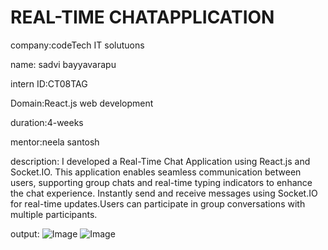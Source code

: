 #  REAL-TIME CHATAPPLICATION

company:codeTech IT solutuons

name: sadvi bayyavarapu

intern ID:CT08TAG

Domain:React.js web development

duration:4-weeks

mentor:neela santosh

description:
I developed a Real-Time Chat Application using React.js and Socket.IO. This application enables seamless communication between users, supporting group chats and real-time typing indicators to enhance the chat experience.
Instantly send and receive messages using Socket.IO for real-time updates.Users can participate in group conversations with multiple participants.

output:
![Image](https://github.com/user-attachments/assets/0dfb6996-398e-4b3c-9270-2fd74875601d)
![Image](https://github.com/user-attachments/assets/6ed3e6ed-c8ad-45c3-a2af-5b81e0888641)
